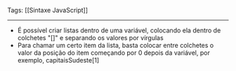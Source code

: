 
Tags: [[Sintaxe JavaScript]]

----

- É possível criar listas dentro de uma variável, colocando ela dentro de colchetes "[]" e separando os valores por vírgulas
- Para chamar um certo item da lista, basta colocar entre colchetes o valor da posição do item começando por 0 depois da variável, por exemplo, capitaisSudeste[1]  
